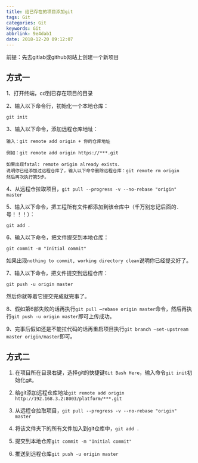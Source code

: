 ```yaml
---
title: 给已存在的项目添加git
tags: Git
categories: Git
keywords: Git
abbrlink: 9e4dab1
date: 2018-12-20 09:12:07
---
```

前提：先去gitlab或github网站上创建一个新项目

## 方式一

1、打开终端​，cd到已存在项目的目录

2、输入以下命令行，初始化一个本地仓库：
```
git init
```

3、输入以下命令，添加远程仓库地址：
```
输入：git remote add origin + 你的仓库地址

例如：git remote add origin https://***.git

如果出现fatal: remote origin already exists.
说明你已经添加过远程仓库了，输入以下命令删除远程仓库：git remote rm origin
然后再次执行第5步。
```
4、从远程仓拉取项目，`git pull --progress -v --no-rebase "origin" master`

5、输入以下命令，把工程所有文件都添加到该仓库中（千万别忘记后面的`.`号！！！）：
```
git add .
```
<!-- more -->
6、输入以下命令，把文件提交到本地仓库：

```
git commit -m "Initial commit"
```
如果出现`nothing to commit, working directory clean​`说明你已经提交好了。

7、​输入以下命令，把文件提交到远程仓库：
```
git push -u origin master
```

然后你就等着它提交完成就完事了。

8、假如第6部失败的话再执行`git pull –rebase origin master`命令，然后再执行`git push -u origin master`即可上传成功。

9、完事后假如还是不能拉代码的话再重启项目执行`git branch –set-upstream master origin/master`即可。 



## 方式二

1. 在项目所在目录右键，选择git的快捷键`Git Bash Here`，输入命令`git init`初始化git。
2. 给git添加远程仓库地址`git remote add origin http://192.168.3.2:8003/platform/***.git`

3. 从远程仓拉取项目，`git pull --progress -v --no-rebase "origin" master`
4. 将该文件夹下的所有文件加入到git仓库中，`git add .`
5. 提交到本地仓库`git commit -m "Initial commit"`
6. 推送到远程仓库`git push -u origin master`